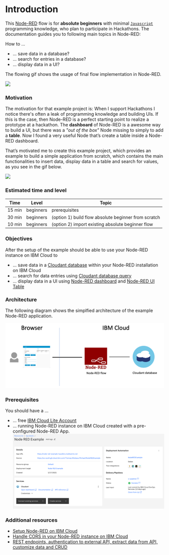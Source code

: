# Introduction

This [Node-RED](https://nodered.org/) flow is for **absolute beginners** with minimal [`Javascript`](https://www.w3schools.com/js/DEFAULT.asp) programming knowledge, who plan to participate in Hackathons.
The documentation guides you to following main topics in Node-RED:

How to ...

* ... save data in a database?
* ... search for entries in a database?
* ... display data in a UI?

The flowing gif shows the usage of final flow implementation in Node-RED.

![](./images/absolute-beginner-example.gif)

### Motivation

The motivation for that example project is: When I support Hackathons I notice there's often a leak of programming knowledge and building UIs. If this is the case, then Node-RED is a perfect starting point to realize a prototype at a hackathon.
The **dashboard** of Node-RED is a awesome way to build a UI, but there was a _"out of the box"_ Node missing to simply to add a **table**. Now I found a very useful Node that’s create a table inside a Node-RED dashboard.

That’s motivated me to create this example project, which provides an example to build a simple application from scratch, which contains the main functionalities to insert data, display data in a table and search for values, as you see in the gif below.

![](./images/absolute-beginner-ui.gif)

### Estimated time and level

|  Time | Level | Topic |
| - | - | - |
| 15 min | beginners | prerequisites |
| 30 min | beginners | (option 1) build flow absolute beginner from scratch |
| 10 min | beginners | (option 2) import existing absolute beginner flow |

### Objectives

After the setup of the example should be able to use your Node-RED instance on IBM Cloud to

* ... save data in a [Cloudant database](https://cloud.ibm.com/docs/Cloudant?topic=Cloudant-databases) within your Node-RED installation on IBM Cloud
* ... search for data entries using [Cloudant database query](https://cloud.ibm.com/docs/Cloudant?topic=Cloudant-query)
* ... display data in a UI using [Node-RED dashboard](https://flows.nodered.org/node/node-red-dashboard) and [Node-RED UI Table](https://flows.nodered.org/node/node-red-node-ui-table)

### Architecture

The following diagram shows the simplfied architecture of the example Node-RED application. 

![](./images/simplified-architecture.png)

### Prerequisites

You should have a ...

* ... free [IBM Cloud Lite Account](https://cloud.ibm.com/docs/overview?topic=overview-quickstart_lite)
* ... running Node-RED instance on IBM Cloud created with a pre-configured Node-RED App.
![](../images/node-red-ibm-cloud-app.png)

### Additional resources

* [Setup Node-RED on IBM Cloud](https://suedbroecker.net/2020/03/09/a-short-introduction-of-the-node-red-starter-kit-on-ibm-cloud-for-hackathons/)
* [Handle CORS in your Node-RED instance on IBM Cloud](https://suedbroecker.net/2019/03/13/cors-and-node-red-using-a-simple-forward-server/)
* [REST endpoints, authentication to external API, extract data from API, customize data and CRUD](https://suedbroecker.net/2020/03/26/a-node-red-twitter-follower-flow/)
